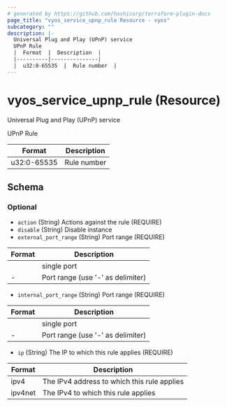 ```yaml
---
# generated by https://github.com/hashicorp/terraform-plugin-docs
page_title: "vyos_service_upnp_rule Resource - vyos"
subcategory: ""
description: |-
  Universal Plug and Play (UPnP) service
  UPnP Rule
  |  Format  |  Description  |
  |----------|---------------|
  |  u32:0-65535  |  Rule number  |
---
```


# vyos_service_upnp_rule (Resource)

Universal Plug and Play (UPnP) service

UPnP Rule

|  Format  |  Description  |
|----------|---------------|
|  u32:0-65535  |  Rule number  |



<!-- schema generated by tfplugindocs -->
## Schema

### Optional

- `action` (String) Actions against the rule (REQUIRE)
- `disable` (String) Disable instance
- `external_port_range` (String) Port range (REQUIRE)

|  Format  |  Description  |
|----------|---------------|
|  <port>  |  single port  |
|  <portN>-<portM>  |  Port range (use '-' as delimiter)  |
- `internal_port_range` (String) Port range (REQUIRE)

|  Format  |  Description  |
|----------|---------------|
|  <port>  |  single port  |
|  <portN>-<portM>  |  Port range (use '-' as delimiter)  |
- `ip` (String) The IP to which this rule applies (REQUIRE)

|  Format  |  Description  |
|----------|---------------|
|  ipv4  |  The IPv4 address to which this rule applies  |
|  ipv4net  |  The IPv4 to which this rule applies  |
